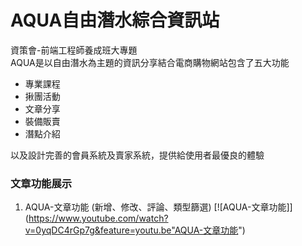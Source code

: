 AQUA自由潛水綜合資訊站
=============
資策會-前端工程師養成班大專題  
AQUA是以自由潛水為主題的資訊分享結合電商購物網站包含了五大功能
+ 專業課程
+ 揪團活動
+ 文章分享
+ 裝備販賣
+ 潛點介紹

以及設計完善的會員系統及賣家系統，提供給使用者最優良的體驗

### 文章功能展示
1. AQUA-文章功能 (新增、修改、評論、類型篩選)
[![AQUA-文章功能]]
(https://www.youtube.com/watch?v=0yqDC4rGp7g&feature=youtu.be"AQUA-文章功能") 

